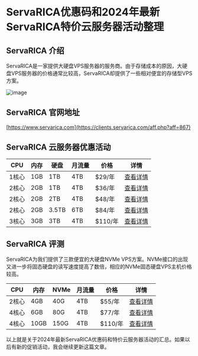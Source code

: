 # ServaRICA优惠码和2024年最新ServaRICA特价云服务器活动整理

## ServaRICA 介绍

ServaRICA是一家提供大硬盘VPS服务器的服务商。由于存储成本的原因，大硬盘VPS服务器的价格通常比较高，ServaRICA却提供了一些相对便宜的存储型VPS方案。

![image](https://github.com/qpljs574/ServaRICA/assets/158003929/8b62bb88-8b29-48ec-88ef-fa9b322881a8)

## ServaRICA 官网地址

[https://www.servarica.com](https://clients.servarica.com/aff.php?aff=867)


## ServaRICA 云服务器优惠活动

| CPU | 内存 | 硬盘 | 月流量 | 价格 | 详情 |
| --- | --- | --- | --- | --- | --- |
| 1核心 | 1GB | 1TB | 4TB | $29/年 | [查看详情](https://clients.servarica.com/aff.php?aff=867&pid=511) |
| 2核心 | 2GB | 1TB | 4TB | $36/年 | [查看详情](https://clients.servarica.com/aff.php?aff=867&pid=509) |
| 2核心 | 2GB | 2TB | 4TB | $48/年 | [查看详情](https://clients.servarica.com/aff.php?aff=867&pid=459) |
| 2核心 | 2GB | 3.5TB | 6TB | $84/年 | [查看详情](https://clients.servarica.com/aff.php?aff=867&pid=480) |
| 3核心 | 3GB | 3TB | 4TB | $110/年 | [查看详情](https://clients.servarica.com/aff.php?aff=867&pid=444) |

## ServaRICA 评测

ServaRICA为我们提供了三款便宜的大硬盘NVMe VPS方案。NVMe接口的出现又进一步将固态硬盘的读写速度提高了数倍，相应的NVMe固态硬盘VPS主机价格较高。

| CPU | 内存 | NVMe | 月流量 | 价格 | 详情 |
| --- | --- | --- | --- | --- | --- |
| 2核心 | 4GB | 40G | 4TB | $55/年 | [查看详情](https://clients.servarica.com/aff.php?aff=867&gid=65) |
| 4核心 | 6GB | 80G | 4TB | $77/年 | [查看详情](https://clients.servarica.com/aff.php?aff=867&pid=408) |
| 4核心 | 10GB | 150G | 4TB | $110/年 | [查看详情](https://clients.servarica.com/aff.php?aff=867&pid=464) |

以上就是关于2024年最新ServaRICA优惠码和特价云服务器活动的汇总。如果以后有新的促销活动，我会继续更新这篇文章。
